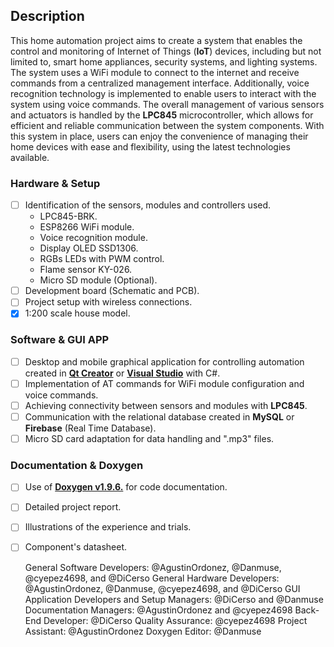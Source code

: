 ## __Description__

This home automation project aims to create a system that enables the control and monitoring of Internet of Things (**IoT**) devices, including but not limited to, smart home appliances, security systems, and lighting systems. The system uses a WiFi module to connect to the internet and receive commands from a centralized management interface. Additionally, voice recognition technology is implemented to enable users to interact with the system using voice commands. The overall management of various sensors and actuators is handled by the **LPC845** microcontroller, which allows for efficient and reliable communication between the system components. With this system in place, users can enjoy the convenience of managing their home devices with ease and flexibility, using the latest technologies available.

### __Hardware & Setup__

- [ ] Identification of the sensors, modules and controllers used.
	- LPC845-BRK.
	- ESP8266 WiFi module.
	- Voice recognition module.
	- Display OLED SSD1306.
	- RGBs LEDs with PWM control.
	- Flame sensor KY-026.
	- Micro SD module (Optional).
- [ ] Development board (Schematic and PCB).
- [ ] Project setup with wireless connections.
- [x] 1:200 scale house model.

### __Software & GUI APP__

- [ ] Desktop and mobile graphical application for controlling automation created in [**Qt Creator**](https://www.qt.io/offline-installers) or [**Visual Studio**](https://visualstudio.microsoft.com/es/vs/) with C#.
- [ ] Implementation of AT commands for WiFi module configuration and voice commands.
- [ ] Achieving connectivity between sensors and modules with **LPC845**.
- [ ] Communication with the relational database created in **MySQL** or **Firebase** (Real Time Database).
- [ ] Micro SD card adaptation for data handling and ".mp3" files.

### __Documentation & Doxygen__

- [ ] Use of [**Doxygen v1.9.6.**](https://www.doxygen.nl/download.html) for code documentation.
- [ ] Detailed project report.
- [ ] Illustrations of the experience and trials.
- [ ] Component's datasheet.

	General Software Developers: @AgustinOrdonez, @Danmuse, @cyepez4698, and @DiCerso
	General Hardware Developers: @AgustinOrdonez, @Danmuse, @cyepez4698, and @DiCerso
	GUI Application Developers and Setup Managers: @DiCerso and @Danmuse
	Documentation Managers: @AgustinOrdonez and @cyepez4698
	Back-End Developer: @DiCerso
	Quality Assurance: @cyepez4698
	Project Assistant: @AgustinOrdonez
	Doxygen Editor: @Danmuse
